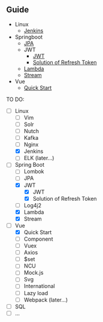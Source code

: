 ## Guide
- Linux
    - [Jenkins](https://github.com/TerenceWtc/documents/blob/master/Linux/Jenkins/Jenkins.md)
- Springboot
    - [JPA](https://github.com/TerenceWtc/documents/blob/master/Springboot/JPA/JPA.md)
    - JWT
        - [JWT](https://github.com/TerenceWtc/documents/blob/master/Springboot/JWT/JWT.md)
        - [Solution of Refresh Token](https://github.com/TerenceWtc/documents/blob/master/Springboot/JWT/Solution%20of%20Refresh%20Token.md)
    - [Lambda](https://github.com/TerenceWtc/documents/blob/master/Springboot/Lambda/Lambda.md)
    - [Stream](https://github.com/TerenceWtc/documents/blob/master/Springboot/Stream/Stream.md)
- Vue
    - [Quick Start](https://github.com/TerenceWtc/documents/blob/master/Vue/Quick%20start/Quick%20Start.md)

TO DO:  
- [ ] Linux
    - [ ] Vim
    - [ ] Solr
    - [ ] Nutch
    - [ ] Kafka
    - [ ] Nginx
    - [x] Jenkins
    - [ ] ELK (later...)
- [ ] Spring Boot
    - [ ] Lombok
    - [ ] JPA
    - [x] JWT
        - [x] JWT
        - [x] Solution of Refresh Token
    - [ ] Log4j2
    - [x] Lambda
    - [x] Stream
- [ ] Vue
    - [x] Quick Start
    - [ ] Component
    - [ ] Vuex
    - [ ] Axios
    - [ ] $set
    - [ ] NCU
    - [ ] Mock.js
    - [ ] Svg
    - [ ] International
    - [ ] Lazy load
    - [ ] Webpack (later...)
- [ ] SQL
- [ ] ...